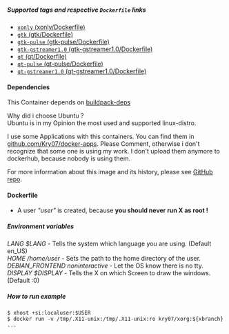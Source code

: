 
##### Supported tags and respective `Dockerfile` links  
- [`xonly` (xonly/Dockerfile)](https://github.com/Kry07/docker-xorg/blob/xonly/Dockerfile)
- [`gtk` (gtk/Dockerfile)](https://github.com/Kry07/docker-xorg/blob/gtk/Dockerfile)
- [`gtk-pulse` (gtk-pulse/Dockerfile)](https://github.com/Kry07/docker-xorg/blob/gtk-pulse/Dockerfile)
- [`gtk-gstreamer1.0` (gtk-gstreamer1.0/Dockerfile)](https://github.com/Kry07/docker-xorg/blob/gtk-gstreamer1.0/Dockerfile)
- [`qt`  (qt/Dockerfile)](https://github.com/Kry07/docker-xorg/blob/qt/Dockerfile)
- [`qt-pulse` (qt-pulse/Dockerfile)](https://github.com/Kry07/docker-xorg/blob/qt-pulse/Dockerfile)
- [`qt-gstreamer1.0` (qt-gstreamer1.0/Dockerfile)](https://github.com/Kry07/docker-xorg/blob/qt-gstreamer1.0/Dockerfile)

#### Dependencies
This Container depends on [buildpack-deps](https://hub.docker.com/_/buildpack-deps/)  

Why did i choose Ubuntu ?  
Ubuntu is in my Opinion the most used and supported linux-distro.

I use some Applications with this containers. You can find them in [github.com/Kry07/docker-apps](https://github.com/Kry0/docker-apps).
Please Comment, otherwise i don't recognize that some one is using my work. I don't upload them anymore to dockerhub, because nobody is using them.

For more information about this image and its history, please see [GitHub repo](https://github.com/Kry07/docker-xorg).

#### Dockerfile

- A user *"user"* is created, because **you should never run X as root !**

##### Environment variables
*LANG $LANG* - Tells the system which language you are using. (Default en_US)  
*HOME /home/user* - Sets the path to the home directory of the user.  
*DEBIAN_FRONTEND noninteractive* - Let the OS know there is no tty.  
*DISPLAY $DISPLAY* - Tells the X on which Screen to draw the windows. (Default :0)  

##### How to run example
```
$ xhost +si:localuser:$USER
$ docker run -v /tmp/.X11-unix:/tmp/.X11-unix:ro kry07/xorg:${xbranch} ...
```
